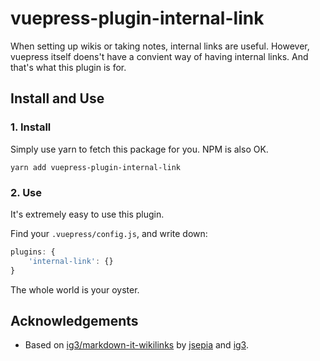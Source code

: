 # vuepress-plugin-internal-link

When setting up wikis or taking notes, internal links are useful. However, vuepress itself doens't have a convient way of having internal links. And that's what this plugin is for.

## Install and Use

### 1. Install

Simply use yarn to fetch this package for you. NPM is also OK.

```shell
yarn add vuepress-plugin-internal-link
```

### 2. Use

It's extremely easy to use this plugin.

Find your `.vuepress/config.js`, and write down:

```js
plugins: {
    'internal-link': {}
}
```

The whole world is your oyster.

## Acknowledgements

- Based on [ig3/markdown-it-wikilinks](https://github.com/ig3/markdown-it-wikilinks) by [jsepia](https://github.com/jsepia) and [ig3](https://github.com/ig3).
